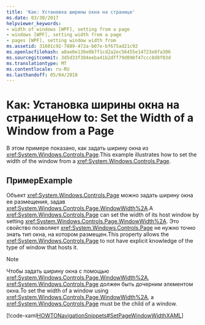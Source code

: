 ```yaml
---
title: 'Как: Установка ширины окна на странице'
ms.date: 03/30/2017
helpviewer_keywords:
- width of windows [WPF], setting from a page
- windows [WPF], setting width from a page
- pages [WPF], setting window width from
ms.assetid: 31601c92-7889-472a-b07e-bf675ad21c92
ms.openlocfilehash: a0ae0e136e0b7f1cd2a2ec56455e14723e8fa306
ms.sourcegitcommit: 3d5d33f384eeba41b2dff79d096f47ccc8d8f03d
ms.translationtype: MT
ms.contentlocale: ru-RU
ms.lasthandoff: 05/04/2018
---
```

# <a name="how-to-set-the-width-of-a-window-from-a-page"></a><span data-ttu-id="b385a-102">Как: Установка ширины окна на странице</span><span class="sxs-lookup"><span data-stu-id="b385a-102">How to: Set the Width of a Window from a Page</span></span>
<span data-ttu-id="b385a-103">В этом примере показано, как задать ширину окна из <xref:System.Windows.Controls.Page>.</span><span class="sxs-lookup"><span data-stu-id="b385a-103">This example illustrates how to set the width of the window from a <xref:System.Windows.Controls.Page>.</span></span>  
  
## <a name="example"></a><span data-ttu-id="b385a-104">Пример</span><span class="sxs-lookup"><span data-stu-id="b385a-104">Example</span></span>  
 <span data-ttu-id="b385a-105">Объект <xref:System.Windows.Controls.Page> можно задать ширину окна ее размещения, задав <xref:System.Windows.Controls.Page.WindowWidth%2A>.</span><span class="sxs-lookup"><span data-stu-id="b385a-105">A <xref:System.Windows.Controls.Page> can set the width of its host window by setting <xref:System.Windows.Controls.Page.WindowWidth%2A>.</span></span> <span data-ttu-id="b385a-106">Это свойство позволяет <xref:System.Windows.Controls.Page> не нужно точно знать тип окна, на котором размещен.</span><span class="sxs-lookup"><span data-stu-id="b385a-106">This property allows the <xref:System.Windows.Controls.Page> to not have explicit knowledge of the type of window that hosts it.</span></span>  
  
> [!NOTE]
>  <span data-ttu-id="b385a-107">Чтобы задать ширину окна с помощью <xref:System.Windows.Controls.Page.WindowWidth%2A>, <xref:System.Windows.Controls.Page> должен быть дочерним элементом окна.</span><span class="sxs-lookup"><span data-stu-id="b385a-107">To set the width of a window using <xref:System.Windows.Controls.Page.WindowWidth%2A>, a <xref:System.Windows.Controls.Page> must be the child of a window.</span></span>  
  
 [!code-xaml[HOWTONavigationSnippets#SetPageWindowWidthXAML](../../../../samples/snippets/csharp/VS_Snippets_Wpf/HOWTONavigationSnippets/CSharp/SetWindowWidthPage.xaml#setpagewindowwidthxaml)]
